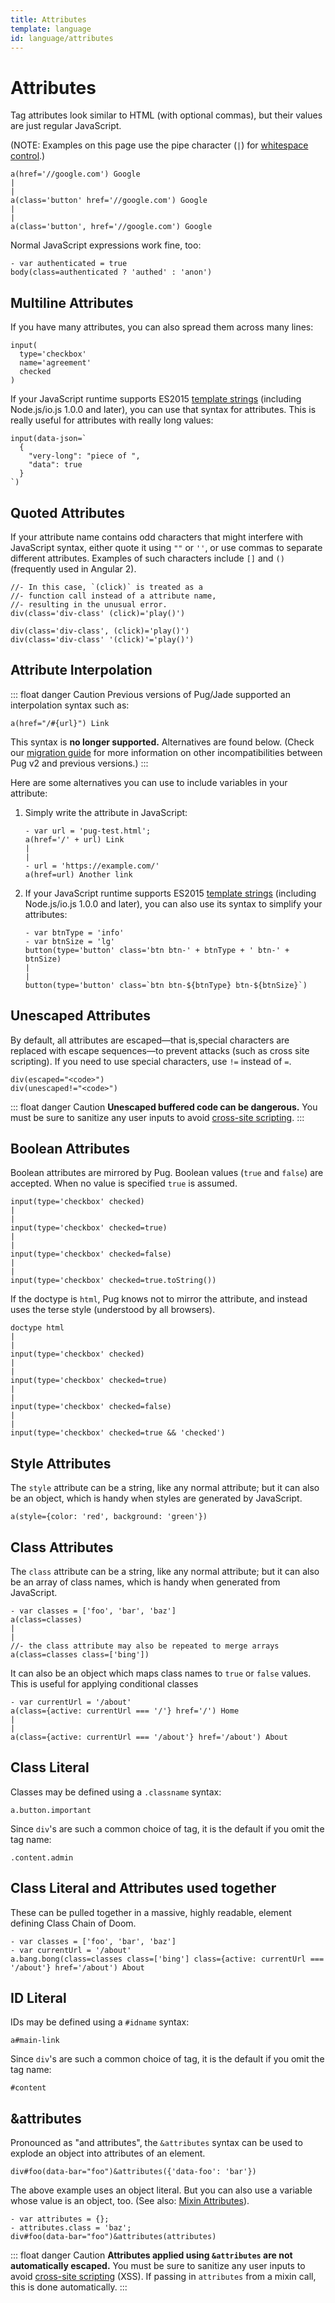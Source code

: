 ```yaml
---
title: Attributes
template: language
id: language/attributes
---
```


# Attributes

Tag attributes look similar to HTML (with optional commas), but their values are just regular JavaScript.

(NOTE: Examples on this page use the pipe character (`|`) for [whitespace control](plain-text.html#whitespace-control).)

```pug-preview
a(href='//google.com') Google
|
|
a(class='button' href='//google.com') Google
|
|
a(class='button', href='//google.com') Google
```

Normal JavaScript expressions work fine, too:

```pug-preview
- var authenticated = true
body(class=authenticated ? 'authed' : 'anon')
```

## Multiline Attributes

If you have many attributes, you can also spread them across many lines:

```pug-preview
input(
  type='checkbox'
  name='agreement'
  checked
)
```

If your JavaScript runtime supports ES2015 [template strings] (including Node.js/io.js 1.0.0 and later), you can use that syntax for attributes. This is really useful for attributes with really long values:

```pug-preview (features=['templatestrings'])
input(data-json=`
  {
    "very-long": "piece of ",
    "data": true
  }
`)
```

## Quoted Attributes

If your attribute name contains odd characters that might interfere with JavaScript syntax, either quote it using `""` or `''`, or use commas to separate different attributes. Examples of such characters include `[]` and `()` (frequently used in Angular 2).

```pug-preview
//- In this case, `(click)` is treated as a
//- function call instead of a attribute name,
//- resulting in the unusual error.
div(class='div-class' (click)='play()')
```

```pug-preview
div(class='div-class', (click)='play()')
div(class='div-class' '(click)'='play()')
```

## Attribute Interpolation

::: float danger Caution
Previous versions of Pug/Jade supported an interpolation syntax such as:

```pug
a(href="/#{url}") Link
```

This syntax is **no longer supported.** Alternatives are found below. (Check our [migration guide] for more information on other incompatibilities between Pug v2 and previous versions.)
:::

Here are some alternatives you can use to include variables in your attribute:

1. Simply write the attribute in JavaScript:

   ```pug-preview
   - var url = 'pug-test.html';
   a(href='/' + url) Link
   |
   |
   - url = 'https://example.com/'
   a(href=url) Another link
   ```

2. If your JavaScript runtime supports ES2015 [template strings] (including Node.js/io.js 1.0.0 and later), you can also use its syntax to simplify your attributes:

   ```pug-preview (features=['templatestrings'])
   - var btnType = 'info'
   - var btnSize = 'lg'
   button(type='button' class='btn btn-' + btnType + ' btn-' + btnSize)
   |
   |
   button(type='button' class=`btn btn-${btnType} btn-${btnSize}`)
   ```

## Unescaped Attributes

By default, all attributes are escaped&mdash;that is,special characters are replaced with escape sequences&mdash;to prevent attacks (such as cross site scripting).  If you need to use special characters, use `!=` instead of `=`.

```pug-preview
div(escaped="<code>")
div(unescaped!="<code>")
```

::: float danger Caution
**Unescaped buffered code can be dangerous.** You must be sure to sanitize any user inputs to avoid [cross-site scripting].
:::

## Boolean Attributes

Boolean attributes are mirrored by Pug. Boolean values (`true` and `false`) are accepted. When no value is specified `true` is assumed.

```pug-preview
input(type='checkbox' checked)
|
|
input(type='checkbox' checked=true)
|
|
input(type='checkbox' checked=false)
|
|
input(type='checkbox' checked=true.toString())
```

If the doctype is `html`, Pug knows not to mirror the attribute, and instead uses the terse style (understood by all browsers).

```pug-preview
doctype html
|
|
input(type='checkbox' checked)
|
|
input(type='checkbox' checked=true)
|
|
input(type='checkbox' checked=false)
|
|
input(type='checkbox' checked=true && 'checked')
```

## Style Attributes

The `style` attribute can be a string, like any normal attribute; but it can also be an object, which is handy when styles are generated by JavaScript.


```pug-preview
a(style={color: 'red', background: 'green'})
```

## Class Attributes

The `class` attribute can be a string, like any normal attribute; but it can also be an array of class names, which is handy when generated from JavaScript.

```pug-preview
- var classes = ['foo', 'bar', 'baz']
a(class=classes)
|
|
//- the class attribute may also be repeated to merge arrays
a(class=classes class=['bing'])
```

It can also be an object which maps class names to `true` or `false` values. This is useful for applying conditional classes

```pug-preview
- var currentUrl = '/about'
a(class={active: currentUrl === '/'} href='/') Home
|
|
a(class={active: currentUrl === '/about'} href='/about') About
```

## Class Literal

Classes may be defined using a `.classname` syntax:

```pug-preview
a.button.important
```

Since `div`'s are such a common choice of tag, it is the default if you omit the tag name:

```pug-preview
.content.admin
```

## Class Literal and Attributes used together
These can be pulled together in a massive, highly readable, element defining Class Chain of Doom.

```pug-preview
- var classes = ['foo', 'bar', 'baz']
- var currentUrl = '/about'
a.bang.bong(class=classes class=['bing'] class={active: currentUrl === '/about'} href='/about') About
```


## ID Literal

IDs may be defined using a `#idname` syntax:

```pug-preview
a#main-link
```

Since `div`'s are such a common choice of tag, it is the default if you omit the tag name:

```pug-preview
#content
```

## &attributes

Pronounced as "and attributes", the `&attributes` syntax can be used to explode an object into attributes of an element.

```pug-preview
div#foo(data-bar="foo")&attributes({'data-foo': 'bar'})
```

The above example uses an object literal. But you can also use a variable whose value is an object, too. (See also: [Mixin Attributes]).

```pug-preview
- var attributes = {};
- attributes.class = 'baz';
div#foo(data-bar="foo")&attributes(attributes)
```

::: float danger Caution
**Attributes applied using `&attributes` are not automatically escaped.** You must be sure to sanitize any user inputs to avoid [cross-site scripting] (XSS). If passing in `attributes` from a mixin call, this is done automatically.
:::

[template strings]: https://developer.mozilla.org/en-US/docs/Web/JavaScript/Reference/Template_literals
[mixin attributes]: mixins.html#mixin-attributes
[cross-site scripting]: https://en.wikipedia.org/wiki/Cross-site_scripting
[migration guide]: ../api/migration-v2.html
